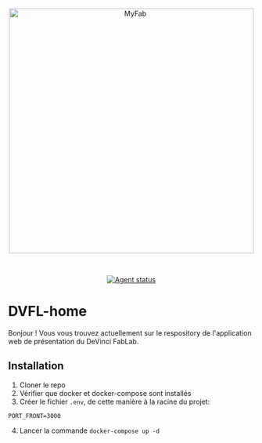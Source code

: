 <div align="center">
	<br />
	<p>
		<a><img src="back/defaultFiles/logo.png" width="500" alt="MyFab" /></a>
	</p>
	<br />
	<p>
		<a href="https://github.com/DeVinci-FabLab/home/actions"><img src="https://github.com/DeVinci-FabLab/home/actions/workflows/Test-build.yml/badge.svg" alt="Agent status" /></a>
  </p>
</div>

# DVFL-home

Bonjour ! Vous vous trouvez actuellement sur le respository de l'application web de présentation du DeVinci FabLab.

## Installation

1. Cloner le repo
2. Vérifier que docker et docker-compose sont installés
3. Créer le fichier `.env`, de cette manière à la racine du projet:

```
PORT_FRONT=3000
```

4. Lancer la commande `docker-compose up -d`
